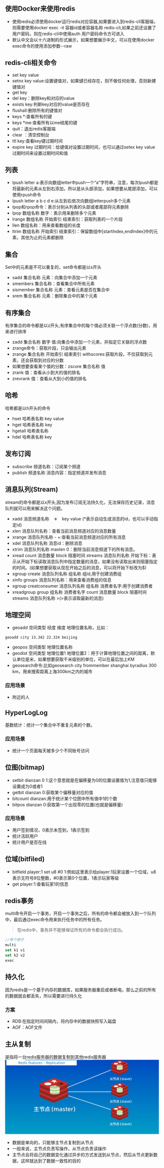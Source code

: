 ## 使用Docker来使用redis
- 使用redis必须使用docker运行redis对应容器,如果要进入到redis-cli客服端，则需要使用docker exec -it 容器id或者容器名称 redis-cli,如果之前还设置了用户密码，则在redis-cli中使用auth 用户密码命令方可进入
- 默认中文会以十六进制的形式展示，如果想要展示中文，可以在使用docker exec命令的使用添加参数--raw
## redis-cli相关命令

- set key value
- setnx key value:设置键值对，如果键已经存在，则不做任何处理，否则新建键值对
- get key
- del key：删除key和对应的value
- exists key:判断key对应的value是否存在
- flushall:删除所有的键值对
- keys *:查看所有的键
- keys *me:查看所有以me结尾的键
- quit：退出redis客服端
- clear ：清空控制台
- ttl key:查看key键过期时间
- expire key 过期时间：给键值对设置过期时间，也可以通过setex key value 过期时间来设置过期时间和值
## 列表

- lpush letter a:表示向数组letter中push一个“a”字符串，注意，每次lpush都是将最新的元素从左到右添加，所以是从头部添加，如果想要从尾部添加，可以使用rpush命令
- lpush letter a b c d e:从左到右依次向数组letterpush多个元素
- lpop和rpop命令：表示分别从列表的头部或者尾部将元素删除
- lpop 数组名称 数字：表示用来删除多个元素
- lrange 数组名称 开始索引 结束索引：获取列表的一个片段
- llen 数组名称：用来查看数组的长度
- ltrim 数组名称 开始索引 结束索引：保留数组中[startIndex,endIndex]中的元素，其他为止的元素都删除
## 集合
Set中的元素是不可以重复的，set命令都是以s开头

- sadd 集合名称 元素：向集合中添加一个元素
- smembers 集合名称：查看集合中所有元素
- sismember 集合名称 元素：查看元素是否在集合中
- srem 集合名称 元素：删除集合中的某个元素
## 有序集合
有序集合的命令都是以z开头,有序集合中的每个值必须关联一个浮点数(分数)，用来进行排序

- zadd 集合名称 数字 值:向集合中添加一个元素，并指定它关联的浮点数
- zrange命令：获取片段，只会输出元素
- zrange 集合名称 开始索引 结束索引 withscores:获取片段，不仅获取到元素，还会获取到对应的分数
- 如果想要查看某个值的分数：zscore 集合名称 值
- zrank 值：查看从小到大的值的排名
- zrevrank 值：查看从大到小的值的排名
## 哈希
哈希都是以h开头的命令

- hset 哈希表名称 key value
- hget 哈希表名称 key
- hgetall 哈希表名称
- hdel 哈希表名称 key
## 发布订阅

- subscribe 频道名称：订阅某个频道
- publish  频道名称 消息内容：指定频道并发布消息
## 消息队列(Stream)
stream的命令都是以x开头,因为发布订阅无法持久化，无法保存历史记录，消息队列就可以用来解决这个问题。

- xadd 消息频道名称　＊　key value (*表示自动生成消息的id，也可以手动指定id)
- xlen 消息队列名称：查看当前消息频道对应的消息数量
- xrange 消息队列名称 - +:查看当前消息频道对应的所有消息
- xdel 消息队列名称 消息id：删除消息
- xtrim 消息队列名称 maxlen 0：删除当前消息频道下的所有消息。
- xread count 消息数量 block 阻塞时间 streams 消息队列名称 开始下标：表示从开始下标读取消息队列中指定数量的消息，如果没有读取出来则阻塞指定的时间。(如果想要获取从现在开始之后的消息，可以将开始下标改为$)
- xgroup create 消息队列名称 组名称 组id,用于创建消费组
- xinfo groups 消息队列名称：用来查看消费组的信息
- xgroup creatconsumer 消息队列名称 组名称 消费者名字:用于创建消费者
- xreadgroup group 组名称 消费者名字 count 消息数量 block 阻塞时间 streams 消息队列名称 >(>表示读取最新的消息)

## 地理空间
- geoadd 空间类型 经度 维度 地理位置名称，比如：
```
geoadd city 13.342 22.324 beijing
```
- geopos 空间类型 地理位置名称
- geodist 空间类型 地理位置1 地理位置2：用于计算地理位置之间的距离，默认单位是米，如果想要获取千米级别的单位，可以在最后加上KM
- geosearch命令:比如geosearch city frommember shanghai byradius 300 km，用来搜索距离上海300km之内的城市

### 应用场景
- 附近的人
## HyperLogLog
基数统计：统计一个集合中不重复元素的个数。
### 应用场景
- 统计一个页面每天被多少个不同账号访问

## 位图(bitmap)
- setbit dianzan 0 1:这个意思就是在偏移量为0的位置设置值为1,注意值只能够设置成为0或者1
- getbit dianzan 0:获取某个偏移量对应的值
- bitcount dianzan:用于统计某个位图中所有值中1的个数
- bitpos dianzan 0:获取第一个出现零的位置(也就是偏移量)

### 应用场景
- 用户签到情况，0表示未签到，1表示签到
- 统计活跃用户
- 统计用户是否在线

## 位域(bitfiled)
- bitfield player:1 set u8 #0 1:例如这里表示给player:1玩家设置一个位域，u8表示无符号8位整数，#0表示第0个位置，1表示玩家等级
- get player:1:查看玩家1的信息

## redis事务
multi命令开启一个事务，开启一个事务之后，所有的命令都会被放入到一个队列中，最后通过exec命令用来执行任务中的所有任务。
> 在redis中，事务并不能够保证所有的命令都会执行成功。

```javascript
//举个例子
multi
set k1 v1
set k2 v2
exec
```

## 持久化
因为redis是一个基于内存的数据库，如果服务器重启或者断电，那么之前的所有的数据就会都丢失，所以需要进行持久化
### 方案
- RDB:在指定时间间隔内，将内存中的数据快照写入磁盘
- AOF：AOF文件

## 主从复制
是指将一台redis服务器的数据复制到其他redis服务器
![Alt text](image-4.png)

- 数据是单向的，只能够主节点复制到从节点
- 一般来说，主节点负责写操作，从节点负责读操作
- 主节点会将自己的数据变化通过异步的方式发送到从节点，然后从节点更新数据，这样就达到了数据一致性的目的
